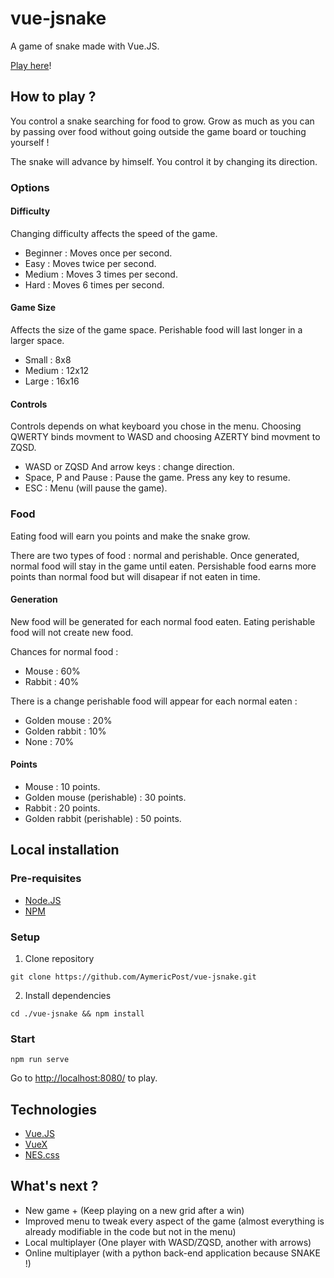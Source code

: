 # vue-jsnake

A game of snake made with Vue.JS.

[Play here](https://aymericpost.github.io/vue-jsnake/#/)!

## How to play ?

You control a snake searching for food to grow. Grow as much as you can by passing over food without going outside the game board or touching yourself !

The snake will advance by himself. You control it by changing its direction.

### Options

#### Difficulty

Changing difficulty affects the speed of the game.

- Beginner : Moves once per second.
- Easy : Moves twice per second.
- Medium : Moves 3 times per second.
- Hard : Moves 6 times per second.

#### Game Size

Affects the size of the game space. Perishable food will last longer in a larger space.

- Small : 8x8
- Medium : 12x12
- Large : 16x16

#### Controls


Controls depends on what keyboard you chose in the menu. Choosing QWERTY binds movment to WASD and choosing AZERTY bind movment to ZQSD.

- WASD or ZQSD And arrow keys : change direction.
- Space, P and Pause : Pause the game. Press any key to resume.
- ESC : Menu (will pause the game).

### Food

Eating food will earn you points and make the snake grow.

There are two types of food : normal and perishable. Once generated, normal food will stay in the game until eaten. Persishable food earns more points than normal food but will disapear if not eaten in time.

#### Generation

New food will be generated for each normal food eaten. Eating perishable food will not create new food.

Chances for normal food :
- Mouse : 60%
- Rabbit : 40%

There is a change perishable food will appear for each normal eaten :
- Golden mouse : 20%
- Golden rabbit : 10%
- None : 70%

#### Points

- Mouse : 10 points.
- Golden mouse (perishable) : 30 points.
- Rabbit : 20 points.
- Golden rabbit (perishable) : 50 points.

## Local installation

### Pre-requisites

- [Node.JS](https://nodejs.org/en/)
- [NPM](https://www.npmjs.com/)

### Setup

1. Clone repository

```git clone https://github.com/AymericPost/vue-jsnake.git```

2. Install dependencies

```cd ./vue-jsnake && npm install```

### Start

```npm run serve```

Go to [http://localhost:8080/](http://localhost:8080/) to play.

## Technologies

- [Vue.JS](https://vuejs.org/)
- [VueX](https://vuex.vuejs.org/)
- [NES.css](https://nostalgic-css.github.io/NES.css/)

## What's next ?

- New game + (Keep playing on a new grid after a win)
- Improved menu to tweak every aspect of the game (almost everything is already modifiable in the code but not in the menu)
- Local multiplayer (One player with WASD/ZQSD, another with arrows)
- Online multiplayer (with a python back-end application because SNAKE !)
